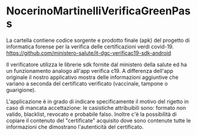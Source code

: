 # NocerinoMartinelliVerificaGreenPass

La cartella contiene codice sorgente e prodotto finale (apk) del progetto di informatica forense per la verifica delle certificazioni verdi covid-19.
https://github.com/ministero-salute/it-dgc-verificac19-sdk-android

Il verificatore utilizza le librerie sdk fornite dal ministero della salute ed ha un funzionamento analogo all'app verifica c19. A differenza dell'app originale il nostro applicativo mostra delle informazioni aggiuntive che variano a seconda del certificato verificato (vaccinale, tampone o guarigione). 
 
 L'applicazione è in grado di indicare specificamente il motivo del rigetto in caso di mancata accettazione: le casistiche attribuibili sono: formato non valido, blacklist, revocato e probabile falso. Inoltre c'è la possibilità di copiare il contenuto del "certificate" acquisito dove sono contenute tutte le informazioni
 che dimostrano l'autenticità del certificato. 
